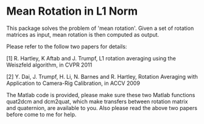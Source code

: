 # Mean Rotation in L1 Norm


This package solves the problem of 'mean rotation'. Given a set of rotation matrices as input, mean rotation is then computed as output.

Please refer to the follow two papers for details:

[1] R. Hartley, K Aftab and J. Trumpf, L1 rotation averaging using the Weiszfeld algorithm, in CVPR 2011

[2] Y. Dai, J. Trumpf, H. Li, N. Barnes and R. Hartley, Rotation Averaging with Application to Camera-Rig Calibration, in ACCV 2009

The Matlab code is provided, please make sure these two Matlab functions quat2dcm and dcm2quat, which make transfers between rotation matrix and quaternion, are available to you. Also please read the above two papers before come to me for help.
